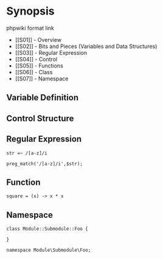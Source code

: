 # Synopsis

phpwiki format link

- [[S01]] - Overview
- [[S02]] - Bits and Pieces (Variables and Data Structures)
- [[S03]] - Regular Expression
- [[S04]] - Control
- [[S05]] - Functions
- [[S06]] - Class
- [[S07]] - Namespace

## Variable Definition

## Control Structure

## Regular Expression

    str =~ /[a-z]/i

    preg_match('/[a-z]/i',$str);

## Function

    square = (x) -> x * x

## Namespace

    class Module::Submodule::Foo {

    }

    namespace Module\Submodule\Foo;
